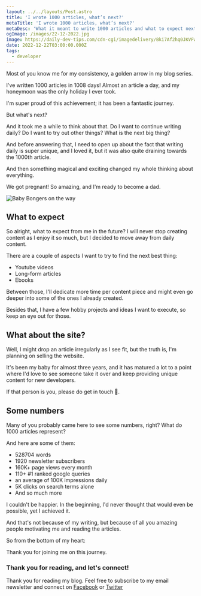 ```yaml
---
layout: ../../layouts/Post.astro
title: 'I wrote 1000 articles, what’s next?'
metaTitle: 'I wrote 1000 articles, what’s next?'
metaDesc: 'What it meant to write 1000 articles and what to expect next from me'
ogImage: /images/22-12-2022.jpg
image: https://daily-dev-tips.com/cdn-cgi/imagedelivery/Bki7Af2hq0JKVFw1XYYMQg/77ec5939-8aa6-48b9-6f3a-a85f2f4bf600
date: 2022-12-22T03:00:00.000Z
tags:
  - developer
---
```


Most of you know me for my consistency, a golden arrow in my blog series.

I've written 1000 articles in 1008 days!
Almost an article a day, and my honeymoon was the only holiday I ever took.

I'm super proud of this achievement; it has been a fantastic journey.

But what's next?

And it took me a while to think about that.
Do I want to continue writing daily? Do I want to try out other things? What is the next big thing?

And before answering that, I need to open up about the fact that writing daily is super unique, and I loved it, but it was also quite draining towards the 1000th article.

And then something magical and exciting changed my whole thinking about everything.

We got pregnant!
So amazing, and I'm ready to become a dad.

![Baby Bongers on the way](https://cdn.hashnode.com/res/hashnode/image/upload/v1671605496310/oFFC1-_o9.jpg)

## What to expect

So alright, what to expect from me in the future?
I will never stop creating content as I enjoy it so much, but I decided to move away from daily content.

There are a couple of aspects I want to try to find the next best thing:

- Youtube videos
- Long-form articles
- Ebooks

Between those, I'll dedicate more time per content piece and might even go deeper into some of the ones I already created.

Besides that, I have a few hobby projects and ideas I want to execute, so keep an eye out for those.

## What about the site?

Well, I might drop an article irregularly as I see fit, but the truth is, I'm planning on selling the website.

It's been my baby for almost three years, and it has matured a lot to a point where I'd love to see someone take it over and keep providing unique content for new developers.

If that person is you, please do get in touch 🙏.

## Some numbers

Many of you probably came here to see some numbers, right?
What do 1000 articles represent?

And here are some of them:

- 528704 words
- 1920 newsletter subscribers
- 160K+ page views every month
- 110+ #1 ranked google queries
- an average of 100K impressions daily
- 5K clicks on search terms alone
- And so much more

I couldn't be happier.
In the beginning, I'd never thought that would even be possible, yet I achieved it.

And that's not because of my writing, but because of all you amazing people motivating me and reading the articles.

So from the bottom of my heart:

Thank you for joining me on this journey.

### Thank you for reading, and let's connect!

Thank you for reading my blog. Feel free to subscribe to my email newsletter and connect on [Facebook](https://www.facebook.com/DailyDevTipsBlog) or [Twitter](https://twitter.com/DailyDevTips1)
